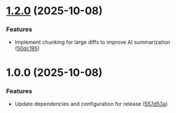 # [1.2.0](https://github.com/shaishab316/xommit/compare/v1.1.1...v1.2.0) (2025-10-08)


### Features

* Implement chunking for large diffs to improve AI summarization ([50dc195](https://github.com/shaishab316/xommit/commit/50dc1958095ca002b0ee7a894ea4769051356644))

# 1.0.0 (2025-10-08)


### Features

* Update dependencies and configuration for release ([557d53a](https://github.com/shaishab316/xommit/commit/557d53a674f449e7ad30c0d2231336d26cf800dc))
